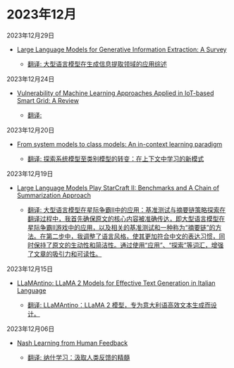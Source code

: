 # 2023年12月

2023年12月29日

- [Large Language Models for Generative Information Extraction: A Survey](2023年12月29日/Large_Language_Models_for_Generative_Information_Extraction_A_Survey.md)

    - [翻译: 大型语言模型在生成信息提取领域的应用综述](2023年12月29日/Large_Language_Models_for_Generative_Information_Extraction_A_Survey.md)

2023年12月24日

- [Vulnerability of Machine Learning Approaches Applied in IoT-based Smart Grid: A Review](2023年12月24日/Vulnerability_of_Machine_Learning_Approaches_Applied_in_IoT-based_Smart_Grid_A_Review.md)

    - [翻译: ](2023年12月24日/Vulnerability_of_Machine_Learning_Approaches_Applied_in_IoT-based_Smart_Grid_A_Review.md)

2023年12月20日

- [From system models to class models: An in-context learning paradigm](2023年12月20日/From_system_models_to_class_models_An_in-context_learning_paradigm.md)

    - [翻译: 探索系统模型至类别模型的转变：在上下文中学习的新模式](2023年12月20日/From_system_models_to_class_models_An_in-context_learning_paradigm.md)

2023年12月19日

- [Large Language Models Play StarCraft II: Benchmarks and A Chain of Summarization Approach](2023年12月19日/Large_Language_Models_Play_StarCraft_II_Benchmarks_and_A_Chain_of_Summarization_Approach.md)

    - [翻译: 大型语言模型在星际争霸II中的应用：基准测试与摘要链策略探索在翻译过程中，我首先确保原文的核心内容被准确传达，即大型语言模型在星际争霸II游戏中的应用，以及相关的基准测试和一种称为“摘要链”的方法。在第二步中，我调整了语言风格，使其更加符合中文的表达习惯，同时保持了原文的生动性和简洁性。通过使用“应用”、“探索”等词汇，增强了文章的吸引力和可读性。](2023年12月19日/Large_Language_Models_Play_StarCraft_II_Benchmarks_and_A_Chain_of_Summarization_Approach.md)

2023年12月15日

- [LLaMAntino: LLaMA 2 Models for Effective Text Generation in Italian Language](2023年12月15日/LLaMAntino_LLaMA_2_Models_for_Effective_Text_Generation_in_Italian_Language.md)

    - [翻译: LLaMAntino：LLaMA 2 模型，专为意大利语高效文本生成而设计。](2023年12月15日/LLaMAntino_LLaMA_2_Models_for_Effective_Text_Generation_in_Italian_Language.md)

2023年12月06日

- [Nash Learning from Human Feedback](2023年12月06日/Nash_Learning_from_Human_Feedback.md)

    - [翻译: 纳什学习：汲取人类反馈的精髓](2023年12月06日/Nash_Learning_from_Human_Feedback.md)